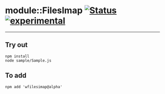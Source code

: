 
# module::FilesImap  [![Status](https://github.com/Wandalen/wFilesImap/workflows/Test/badge.svg)](https://github.com/Wandalen/wFilesImap/actions?query=workflow%3ATest) [![experimental](https://img.shields.io/badge/stability-experimental-orange.svg)](https://github.com/emersion/stability-badges#experimental)

___

## Try out
```
npm install
node sample/Sample.js
```

## To add
```
npm add 'wfilesimap@alpha'
```

